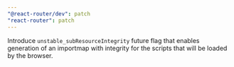 ```yaml
---
"@react-router/dev": patch
"react-router": patch
---
```


Introduce `unstable_subResourceIntegrity` future flag that enables generation of an importmap with integrity for the scripts that will be loaded by the browser.
